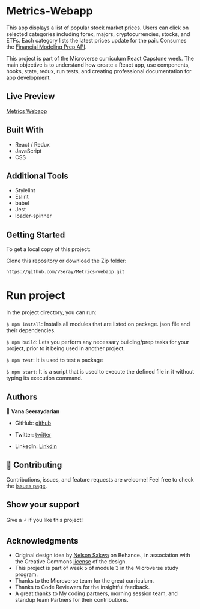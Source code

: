 # Metrics-Webapp
This app displays a list of popular stock market prices. Users can click on selected categories including forex, majors, cryptocurrencies, stocks, and ETFs. Each category lists the latest prices update for the pair. Consumes the [Financial Modeling Prep API](https://site.financialmodelingprep.com/developer/docs).

This project is part of the Microverse curriculum React Capstone week. The main objective is to understand how create a React app, use components, hooks, state, redux, run tests, and creating professional documentation for app development.
## Live Preview
[Metrics Webapp](https://vseray-stock-metric-webapp.netlify.app/)
## Built With
- React / Redux
- JavaScript
- CSS
## Additional Tools
- Stylelint
- Eslint
- babel
- Jest
- loader-spinner
## Getting Started

To get a local copy of this project:

Clone this repository or download the Zip folder:
```
https://github.com/VSeray/Metrics-Webapp.git
```
# Run project
In the project directory, you can run:

`$ npm install`: Installs all modules that are listed on package. json file and their dependencies.

`$ npm build`: Lets you perform any necessary building/prep tasks for your project, prior to it being used in another project.

`$ npm test`: It is used to test a package

`$ npm start`: It is a script that is used to execute the defined file in it without typing its execution command.


## Authors

👤 **Vana Seeraydarian**

- GitHub: [github](https://github.com/VSeray)

- Twitter: [twitter](https://twitter.com/home)

- LinkedIn: [Linkdin](https://www.linkedin.com/in/vana-seraydarian-936687191/?lipi=urn%3Ali%3Apage%3Ad_flagship3_feed%3BNyso4dw6Tz6UBL%2Fqkjvtvw%3D%3D)

## 🤝 Contributing

Contributions, issues, and feature requests are welcome!
Feel free to check the [issues page](https://github.com/VSeray/Metrics-Webapp/issues).

## Show your support

Give a ⭐️ if you like this project!

## Acknowledgments
- Original design idea by [Nelson Sakwa](https://www.behance.net/sakwadesignstudio) on Behance., in association with the Creative Commons [license](https://creativecommons.org/licenses/by-nc/4.0/) of the design.
- This project is part of week 5 of module 3 in the Microverse study program.
- Thanks to the Microverse team for the great curriculum.
- Thanks to Code Reviewers for the insightful feedback.
- A great thanks to My coding partners, morning session team, and standup team Partners for their contributions.
